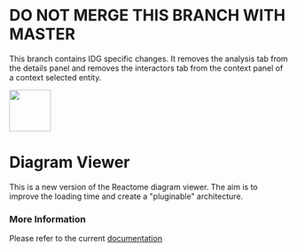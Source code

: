 # DO NOT MERGE THIS BRANCH WITH MASTER 
This branch contains IDG specific changes. It removes the analysis tab from the details panel and removes the interactors tab from the context panel of a context selected entity.

[<img src=https://user-images.githubusercontent.com/6883670/31999264-976dfb86-b98a-11e7-9432-0316345a72ea.png height=75 />](https://reactome.org)

Diagram Viewer
==============

This is a new version of the Reactome diagram viewer. The aim is to improve the loading time and create a "pluginable" architecture.

### More Information

Please refer to the current [documentation](http://www.reactome.org/pages/documentation/developer-guide/diagram/)
